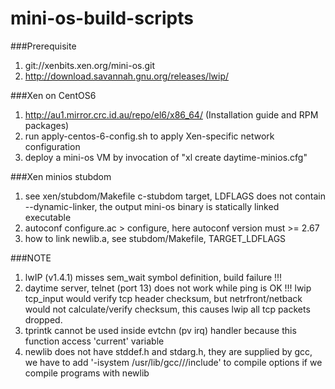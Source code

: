 # mini-os-build-scripts

###Prerequisite
1. git://xenbits.xen.org/mini-os.git
2. http://download.savannah.gnu.org/releases/lwip/

###Xen on CentOS6
1. http://au1.mirror.crc.id.au/repo/el6/x86_64/ (Installation guide and RPM packages)
2. run apply-centos-6-config.sh to apply Xen-specific network configuration
3. deploy a mini-os VM by invocation of "xl create daytime-minios.cfg"

###Xen minios stubdom
1. see xen/stubdom/Makefile c-stubdom target, LDFLAGS does not contain --dynamic-linker, the output mini-os binary is statically linked executable
2. autoconf configure.ac > configure, here autoconf version must >= 2.67
3. how to link newlib.a, see stubdom/Makefile, TARGET_LDFLAGS

###NOTE
1. lwIP (v1.4.1) misses sem_wait symbol definition, build failure !!!
2. daytime server, telnet (port 13) does not work while ping is OK !!! lwip tcp_input would verify tcp header checksum, but netrfront/netback would not calculate/verify checksum, this causes lwip all tcp packets dropped.
3. tprintk cannot be used inside evtchn (pv irq) handler because this function access 'current' variable
4. newlib does not have stddef.h and stdarg.h, they are supplied by gcc, we have to add '-isystem /usr/lib/gcc/<arch>/<version>/include' to compile options if we compile programs with newlib

